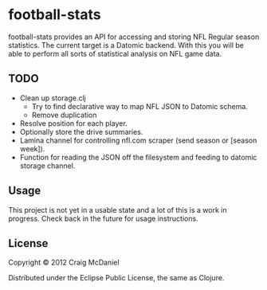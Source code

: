 # football-stats

football-stats provides an API for accessing and storing NFL Regular
season statistics. The current target is a Datomic backend. With this
you will be able to perform all sorts of statistical analysis on NFL
game data.

## TODO

* Clean up storage.clj
  * Try to find declarative way to map NFL JSON to Datomic schema.
  * Remove duplication
* Resolve position for each player.
* Optionally store the drive summaries.
* Lamina channel for controlling nfl.com scraper (send season or [season week]).
* Function for reading the JSON off the filesystem and feeding to datomic storage channel.

## Usage

This project is not yet in a usable state and a lot of this is a work
in progress. Check back in the future for usage instructions.

## License

Copyright © 2012 Craig McDaniel

Distributed under the Eclipse Public License, the same as Clojure.
